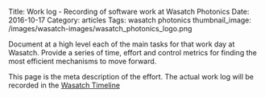 Title: Work log - Recording of software work at Wasatch Photonics
Date:  2016-10-17
Category: articles
Tags: wasatch photonics
thumbnail_image: /images/wasatch-images/wasatch_photonics_logo.png



Document at a high level each of the main tasks for that work day at
Wasatch. Provide a series of time, effort and control metrics for
finding the most efficient mechanisms to move forward.

This page is the meta description of the effort. The actual work log
will be recorded in the [Wasatch Timeline](/pages/wasatch-work-log-timeline.html)

